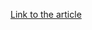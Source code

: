 [Link to the article](https://veronicavaleros.com/blog/2018/3/12/a-study-of-rats-third-timeline-iteration)

